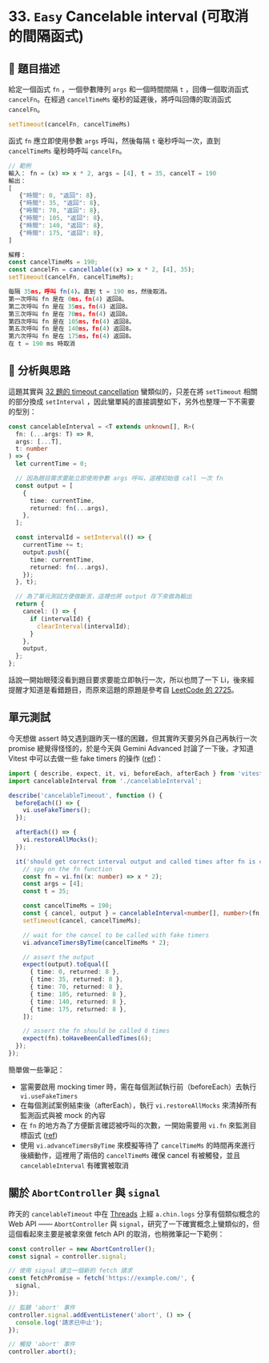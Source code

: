# 33. `Easy` Cancelable interval (可取消的間隔函式)

## 🔸 題目描述

給定一個函式 `fn` ，一個參數陣列 `args` 和一個時間間隔 `t` ，回傳一個取消函式 `cancelFn`。在經過 `cancelTimeMs` 毫秒的延遲後，將呼叫回傳的取消函式 `cancelFn`。

```javascript
setTimeout(cancelFn, cancelTimeMs)
```

函式 `fn` 應立即使用參數 `args` 呼叫，然後每隔 `t` 毫秒呼叫一次，直到 `cancelTimeMs` 毫秒時呼叫 `cancelFn`。

```javascript
// 範例
輸入： fn = (x) => x * 2, args = [4], t = 35, cancelT = 190
輸出：
[
   {"時間": 0, "返回": 8},
   {"時間": 35, "返回": 8},
   {"時間": 70, "返回": 8},
   {"時間": 105, "返回": 8},
   {"時間": 140, "返回": 8},
   {"時間": 175, "返回": 8},
]

解釋：
const cancelTimeMs = 190;
const cancelFn = cancellable((x) => x * 2, [4], 35);
setTimeout(cancelFn, cancelTimeMs);

每隔 35ms，呼叫 fn(4)。直到 t = 190 ms，然後取消。
第一次呼叫 fn 是在 0ms，fn(4) 返回8。
第二次呼叫 fn 是在 35ms，fn(4) 返回8。
第三次呼叫 fn 是在 70ms，fn(4) 返回8。
第四次呼叫 fn 是在 105ms，fn(4) 返回8。
第五次呼叫 fn 是在 140ms，fn(4) 返回8。
第六次呼叫 fn 是在 175ms，fn(4) 返回8。
在 t = 190 ms 時取消
```

## 💭 分析與思路

這題其實與 [32 題的 timeout cancellation](../32-cancelableTimeout) 蠻類似的，只差在將 `setTimeout` 相關的部分換成 `setInterval` ，因此蠻單純的直接調整如下，另外也整理一下不需要的型別：

```ts
const cancelableInterval = <T extends unknown[], R>(
  fn: (...args: T) => R,
  args: [...T],
  t: number
) => {
  let currentTime = 0;

  // 因為題目需求要能立即使用參數 args 呼叫，這裡初始值 call 一次 fn
  const output = [
    {
      time: currentTime,
      returned: fn(...args),
    },
  ];

  const intervalId = setInterval(() => {
    currentTime += t;
    output.push({
      time: currentTime,
      returned: fn(...args),
    });
  }, t);

  // 為了單元測試方便做斷言，這裡也將 output 存下來做為輸出
  return {
    cancel: () => {
      if (intervalId) {
        clearInterval(intervalId);
      }
    },
    output,
  };
};
```

話說一開始眼殘沒看到題目要求要能立即執行一次，所以也問了一下 Li，後來經提醒才知道是看錯題目，而原來這題的原題是參考自 [LeetCode 的 2725](https://leetcode.com/problems/interval-cancellation/description/)。

## 單元測試

今天想做 assert 時又遇到跟昨天一樣的困難，但其實昨天要另外自己再執行一次 promise 總覺得怪怪的，於是今天與 Gemini Advanced 討論了一下後，才知道 Vitest 中可以去做一些 fake timers 的操作 ([ref](https://vitest.dev/guide/mocking.html#timers))：

```ts
import { describe, expect, it, vi, beforeEach, afterEach } from 'vitest';
import cancelableInterval from './cancelableInterval';

describe('cancelableTimeout', function () {
  beforeEach(() => {
    vi.useFakeTimers();
  });

  afterEach(() => {
    vi.restoreAllMocks();
  });

  it('should get correct interval output and called times after fn is cancelled', () => {
    // spy on the fn function
    const fn = vi.fn((x: number) => x * 2);
    const args = [4];
    const t = 35;

    const cancelTimeMs = 190;
    const { cancel, output } = cancelableInterval<number[], number>(fn, args, t);
    setTimeout(cancel, cancelTimeMs);

    // wait for the cancel to be called with fake timers
    vi.advanceTimersByTime(cancelTimeMs * 2);

    // assert the output
    expect(output).toEqual([
      { time: 0, returned: 8 },
      { time: 35, returned: 8 },
      { time: 70, returned: 8 },
      { time: 105, returned: 8 },
      { time: 140, returned: 8 },
      { time: 175, returned: 8 },
    ]);

    // assert the fn should be called 6 times
    expect(fn).toHaveBeenCalledTimes(6);
  });
});
```

簡單做一些筆記：

- 當需要啟用 mocking timer 時，需在每個測試執行前（beforeEach）去執行 `vi.useFakeTimers`
- 在每個測試案例結束後（afterEach），執行 `vi.restoreAllMocks` 來清掉所有監測函式與被 mock 的內容
- 在 `fn` 的地方為了方便斷言確認被呼叫的次數，一開始需要用 `vi.fn` 來監測目標函式 ([ref](https://vitest.dev/api/vi.html#vi-fn))
- 使用 `vi.advanceTimersByTime` 來模擬等待了 `cancelTimeMs` 的時間再來進行後續動作，這裡用了兩倍的 `cancelTimeMs` 確保 cancel 有被觸發，並且 `cancelableInterval` 有確實被取消

## 關於 `AbortController` 與 `signal`

昨天的 `cancelableTimeout` 中在 [Threads](https://www.threads.net/@a.chin.logs/post/C4oYY-2SYz4) 上經 `a.chin.logs` 分享有個類似概念的 Web API —— `AbortController` 與 `signal`，研究了一下確實概念上蠻類似的，但這個看起來主要是被拿來做 fetch API 的取消，也稍微筆記一下範例：

```javascript
const controller = new AbortController();
const signal = controller.signal;

// 使用 signal 建立一個新的 fetch 請求
const fetchPromise = fetch('https://example.com/', {
  signal,
});

// 監聽 'abort' 事件
controller.signal.addEventListener('abort', () => {
  console.log('請求已中止');
});

// 觸發 'abort' 事件
controller.abort();
```
